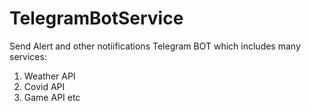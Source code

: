 # TelegramBotService
Send Alert and other notiifications
Telegram BOT which includes many services:
  1. Weather API
  2. Covid API
  3. Game API etc
